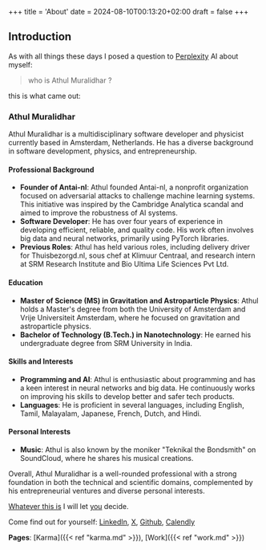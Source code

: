 +++
title = 'About'
date = 2024-08-10T00:13:20+02:00
draft = false
+++

## Introduction

As with all things these days I posed a question to [Perplexity](https://www.perplexity.ai/) AI about myself:

> who is Athul Muralidhar ? 

this is what came out:

### Athul Muralidhar

Athul Muralidhar is a multidisciplinary software developer and physicist currently based in Amsterdam, Netherlands. He has a diverse background in software development, physics, and entrepreneurship.

#### Professional Background
- **Founder of Antai-nl**: Athul founded Antai-nl, a nonprofit organization focused on adversarial attacks to challenge machine learning systems. This initiative was inspired by the Cambridge Analytica scandal and aimed to improve the robustness of AI systems.
- **Software Developer**: He has over four years of experience in developing efficient, reliable, and quality code. His work often involves big data and neural networks, primarily using PyTorch libraries.
- **Previous Roles**: Athul has held various roles, including delivery driver for Thuisbezorgd.nl, sous chef at Klimuur Centraal, and research intern at SRM Research Institute and Bio Ultima Life Sciences Pvt Ltd.

#### Education
- **Master of Science (MS) in Gravitation and Astroparticle Physics**: Athul holds a Master's degree from both the University of Amsterdam and Vrije Universiteit Amsterdam, where he focused on gravitation and astroparticle physics.
- **Bachelor of Technology (B.Tech.) in Nanotechnology**: He earned his undergraduate degree from SRM University in India.

#### Skills and Interests
- **Programming and AI**: Athul is enthusiastic about programming and has a keen interest in neural networks and big data. He continuously works on improving his skills to develop better and safer tech products.
- **Languages**: He is proficient in several languages, including English, Tamil, Malayalam, Japanese, French, Dutch, and Hindi.

#### Personal Interests
- **Music**: Athul is also known by the moniker "Teknikal the Bondsmith" on SoundCloud, where he shares his musical creations.

Overall, Athul Muralidhar is a well-rounded professional with a strong foundation in both the technical and scientific domains, complemented by his entrepreneurial ventures and diverse personal interests.

[Whatever this is](https://en.wikipedia.org/wiki/Hallucination_(artificial_intelligence)) I will let [you](https://whatismyipaddress.com/) decide.

Come find out for yourself:
[LinkedIn](https://www.linkedin.com/in/athul-muralidhar-8756a694/), [X](https://x.com/AthulMul),
[Github](https://github.com/AthulMuralidhar), [Calendly](https://calendly.com/athul-mul/15min)

**Pages**: [Karma]({{< ref "karma.md" >}}), [Work]({{< ref "work.md" >}})